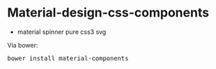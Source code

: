 Material-design-css-components
==============================

- material spinner pure css3 svg

Via bower:
<pre>
bower install material-components
</pre>
